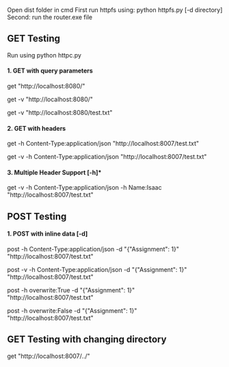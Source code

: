 Open dist folder in cmd
First run httpfs using: python httpfs.py [-d directory]
Second: run the router.exe file
## GET Testing
Run using python httpc.py

#### 1. GET with query parameters

get "http://localhost:8080/"

get -v "http://localhost:8080/"

get -v "http://localhost:8080/test.txt"

#### 2. GET with headers

get -h Content-Type:application/json "http://localhost:8007/test.txt"

get -v -h Content-Type:application/json "http://localhost:8007/test.txt"

#### 3. Multiple Header Support [-h]*

get -v -h Content-Type:application/json -h Name:Isaac "http://localhost:8007/test.txt"

## POST Testing

#### 1. POST with inline data [-d]

post -h Content-Type:application/json -d "{\"Assignment\": 1}" "http://localhost:8007/test.txt"

post -v -h Content-Type:application/json -d "{\"Assignment\": 1}" "http://localhost:8007/test.txt"

post -h overwrite:True -d "{\"Assignment\": 1}" "http://localhost:8007/test.txt"

post -h overwrite:False -d "{\"Assignment\": 1}" "http://localhost:8007/test.txt"

## GET Testing with changing directory

get "http://localhost:8007/../"